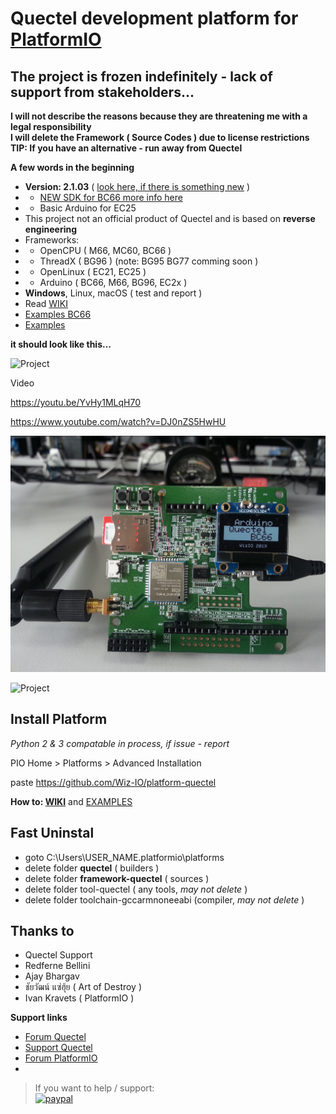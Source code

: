 # Quectel development platform for [PlatformIO](http://platformio.org)

## Тhe project is frozen indefinitely - lack of support from stakeholders...
**I will not describe the reasons because they are threatening me with a legal responsibility<br>**
**I will delete the Framework ( Source Codes ) due to license restrictions<br>**
**TIP: If you have an alternative - run away from Quectel**

**A few words in the beginning**
* **Version: 2.1.03** ( [look here, if there is something new](https://github.com/Wiz-IO/platform-quectel/wiki/FIX) )
* * [NEW SDK for BC66 more info here](https://github.com/Wiz-IO/platform-quectel/wiki/SDK-BC66)
* * Basic Arduino for EC25
* This project not an official product of Quectel and is based on **reverse engineering**
* Frameworks: 
* * OpenCPU ( M66, MC60, BC66 ) 
* * ThreadX ( BG96 ) (note: BG95 BG77 comming soon )
* * OpenLinux ( EC21, EC25 )
* * Arduino ( BC66, M66, BG96, EC2x )
* **Windows**, Linux, macOS ( test and report )
* Read [WIKI](https://github.com/Wiz-IO/platform-quectel/wiki/PLATFORM-QUECTEL)
* [Examples BC66](https://github.com/Wiz-IO/platformio-quectel-examples/tree/master/BC66_SDK) 
* [Examples](https://github.com/Wiz-IO/platformio-quectel-examples) 

**it should look like this...**

![Project](https://raw.githubusercontent.com/Wiz-IO/platform-opencpu/master/platform.png) 

Video

https://youtu.be/YvHy1MLqH70

https://www.youtube.com/watch?v=DJ0nZS5HwHU

![Project](https://raw.githubusercontent.com/Wiz-IO/LIB/master/images/bc66-oled.jpg) 

![Project](https://raw.githubusercontent.com/Wiz-IO/platform-opencpu/master/on_linux.png) 

## Install Platform

_Python 2 & 3 compatable in process, if issue - report_

PIO Home > Platforms > Advanced Installation 

paste https://github.com/Wiz-IO/platform-quectel

**How to: [WIKI](https://github.com/Wiz-IO/platform-quectel/wiki/PLATFORM-QUECTEL)**
 and [EXAMPLES](https://github.com/Wiz-IO/platformio-quectel-examples)

## Fast Uninstal
* goto C:\Users\USER_NAME.platformio\platforms 
* delete folder **quectel** ( builders )
* delete folder **framework-quectel** ( sources )
* delete folder tool-quectel ( any tools, _may not delete_ )
* delete folder toolchain-gccarmnoneeabi (compiler, _may not delete_ )

## Thanks to

* Quectel Support
* Redferne Bellini
* Ajay Bhargav
* ชัยวัฒน์ แซ่ฮุ้ย ( Art of Destroy )
* Ivan Kravets ( PlatformIO )

**Support links**

* [Forum Quectel](https://forums.quectel.com/)
* [Support Quectel](https://www.quectel.com/support/contact.htm)
* [Forum PlatformIO](https://community.platformio.org)
* 

>If you want to help / support:   
[![paypal](https://www.paypalobjects.com/en_US/i/btn/btn_donate_SM.gif)](https://www.paypal.com/cgi-bin/webscr?cmd=_s-xclick&hosted_button_id=ESUP9LCZMZTD6)
